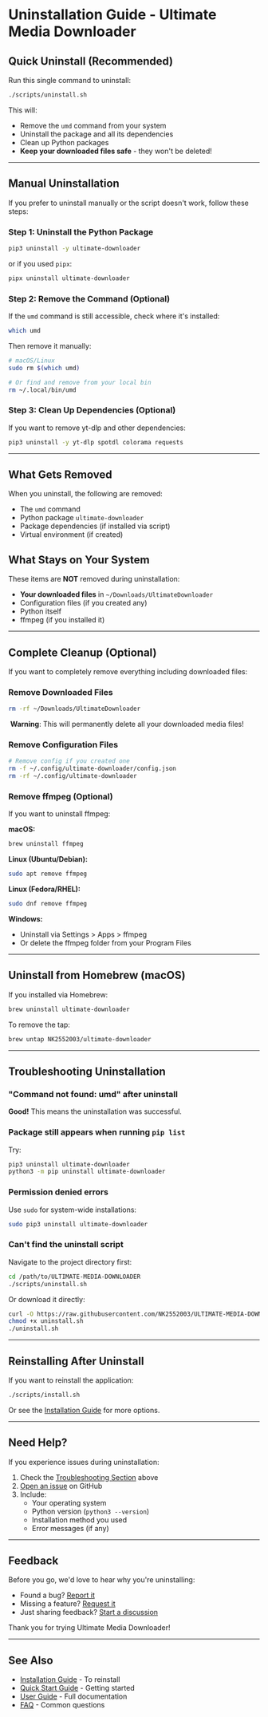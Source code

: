 # Uninstallation Guide - Ultimate Media Downloader

## Quick Uninstall (Recommended)

Run this single command to uninstall:

```bash
./scripts/uninstall.sh
```

This will:
- Remove the `umd` command from your system
- Uninstall the package and all its dependencies
- Clean up Python packages
- **Keep your downloaded files safe** - they won't be deleted!

---

## Manual Uninstallation

If you prefer to uninstall manually or the script doesn't work, follow these steps:

### Step 1: Uninstall the Python Package

```bash
pip3 uninstall -y ultimate-downloader
```

or if you used `pipx`:

```bash
pipx uninstall ultimate-downloader
```

### Step 2: Remove the Command (Optional)

If the `umd` command is still accessible, check where it's installed:

```bash
which umd
```

Then remove it manually:

```bash
# macOS/Linux
sudo rm $(which umd)

# Or find and remove from your local bin
rm ~/.local/bin/umd
```

### Step 3: Clean Up Dependencies (Optional)

If you want to remove yt-dlp and other dependencies:

```bash
pip3 uninstall -y yt-dlp spotdl colorama requests
```

---

## What Gets Removed

When you uninstall, the following are removed:

- The `umd` command
- Python package `ultimate-downloader`
- Package dependencies (if installed via script)
- Virtual environment (if created)

## What Stays on Your System

These items are **NOT** removed during uninstallation:

- **Your downloaded files** in `~/Downloads/UltimateDownloader`
- Configuration files (if you created any)
- Python itself
- ffmpeg (if you installed it)

---

## Complete Cleanup (Optional)

If you want to completely remove everything including downloaded files:

### Remove Downloaded Files

```bash
rm -rf ~/Downloads/UltimateDownloader
```

️ **Warning**: This will permanently delete all your downloaded media files!

### Remove Configuration Files

```bash
# Remove config if you created one
rm -f ~/.config/ultimate-downloader/config.json
rm -rf ~/.config/ultimate-downloader
```

### Remove ffmpeg (Optional)

If you want to uninstall ffmpeg:

**macOS:**
```bash
brew uninstall ffmpeg
```

**Linux (Ubuntu/Debian):**
```bash
sudo apt remove ffmpeg
```

**Linux (Fedora/RHEL):**
```bash
sudo dnf remove ffmpeg
```

**Windows:**
- Uninstall via Settings > Apps > ffmpeg
- Or delete the ffmpeg folder from your Program Files

---

## Uninstall from Homebrew (macOS)

If you installed via Homebrew:

```bash
brew uninstall ultimate-downloader
```

To remove the tap:

```bash
brew untap NK2552003/ultimate-downloader
```

---

## Troubleshooting Uninstallation

### "Command not found: umd" after uninstall
 **Good!** This means the uninstallation was successful.

### Package still appears when running `pip list`
Try:
```bash
pip3 uninstall ultimate-downloader
python3 -m pip uninstall ultimate-downloader
```

### Permission denied errors
Use `sudo` for system-wide installations:
```bash
sudo pip3 uninstall ultimate-downloader
```

### Can't find the uninstall script
Navigate to the project directory first:
```bash
cd /path/to/ULTIMATE-MEDIA-DOWNLOADER
./scripts/uninstall.sh
```

Or download it directly:
```bash
curl -O https://raw.githubusercontent.com/NK2552003/ULTIMATE-MEDIA-DOWNLOADER/main/scripts/uninstall.sh
chmod +x uninstall.sh
./uninstall.sh
```

---

## Reinstalling After Uninstall

If you want to reinstall the application:

```bash
./scripts/install.sh
```

Or see the [Installation Guide](INSTALL.md) for more options.

---

## Need Help?

If you experience issues during uninstallation:

1. Check the [Troubleshooting Section](#troubleshooting-uninstallation) above
2. [Open an issue](https://github.com/NK2552003/ULTIMATE-MEDIA-DOWNLOADER/issues) on GitHub
3. Include:
   - Your operating system
   - Python version (`python3 --version`)
   - Installation method you used
   - Error messages (if any)

---

## Feedback

Before you go, we'd love to hear why you're uninstalling:

- Found a bug? [Report it](https://github.com/NK2552003/ULTIMATE-MEDIA-DOWNLOADER/issues)
- Missing a feature? [Request it](https://github.com/NK2552003/ULTIMATE-MEDIA-DOWNLOADER/issues)
- Just sharing feedback? [Start a discussion](https://github.com/NK2552003/ULTIMATE-MEDIA-DOWNLOADER/discussions)

Thank you for trying Ultimate Media Downloader! 

---

## See Also

- [Installation Guide](INSTALL.md) - To reinstall
- [Quick Start Guide](QUICKSTART.md) - Getting started
- [User Guide](docs/USER_GUIDE.md) - Full documentation
- [FAQ](docs/FAQ.md) - Common questions

